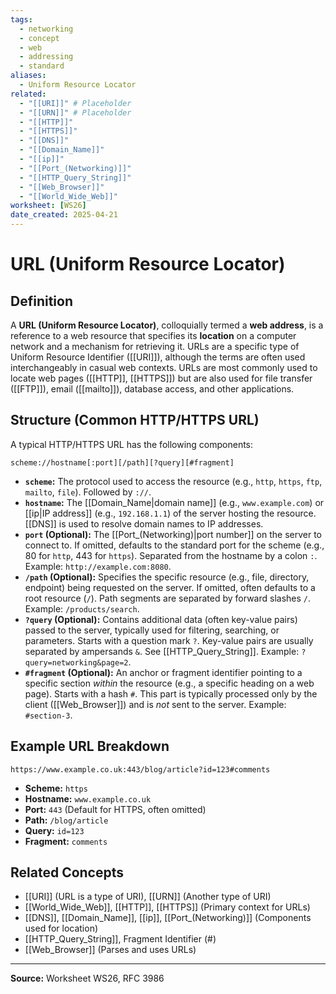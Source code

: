 ```yaml
---
tags:
  - networking
  - concept
  - web
  - addressing
  - standard
aliases:
  - Uniform Resource Locator
related:
  - "[[URI]]" # Placeholder
  - "[[URN]]" # Placeholder
  - "[[HTTP]]"
  - "[[HTTPS]]"
  - "[[DNS]]"
  - "[[Domain_Name]]"
  - "[[ip]]"
  - "[[Port_(Networking)]]"
  - "[[HTTP_Query_String]]"
  - "[[Web_Browser]]"
  - "[[World_Wide_Web]]"
worksheet: [WS26]
date_created: 2025-04-21
---
```

# URL (Uniform Resource Locator)

## Definition

A **URL (Uniform Resource Locator)**, colloquially termed a **web address**, is a reference to a web resource that specifies its **location** on a computer network and a mechanism for retrieving it. URLs are a specific type of Uniform Resource Identifier ([[URI]]), although the terms are often used interchangeably in casual web contexts. URLs are most commonly used to locate web pages ([[HTTP]], [[HTTPS]]) but are also used for file transfer ([[FTP]]), email ([[mailto]]), database access, and other applications.

## Structure (Common HTTP/HTTPS URL)

A typical HTTP/HTTPS URL has the following components:

`scheme://hostname[:port][/path][?query][#fragment]`

-   **`scheme`:** The protocol used to access the resource (e.g., `http`, `https`, `ftp`, `mailto`, `file`). Followed by `://`.
-   **`hostname`:** The [[Domain_Name|domain name]] (e.g., `www.example.com`) or [[ip|IP address]] (e.g., `192.168.1.1`) of the server hosting the resource. [[DNS]] is used to resolve domain names to IP addresses.
-   **`port` (Optional):** The [[Port_(Networking)|port number]] on the server to connect to. If omitted, defaults to the standard port for the scheme (e.g., 80 for `http`, 443 for `https`). Separated from the hostname by a colon `:`. Example: `http://example.com:8080`.
-   **`/path` (Optional):** Specifies the specific resource (e.g., file, directory, endpoint) being requested on the server. If omitted, often defaults to a root resource (`/`). Path segments are separated by forward slashes `/`. Example: `/products/search`.
-   **`?query` (Optional):** Contains additional data (often key-value pairs) passed to the server, typically used for filtering, searching, or parameters. Starts with a question mark `?`. Key-value pairs are usually separated by ampersands `&`. See [[HTTP_Query_String]]. Example: `?query=networking&page=2`.
-   **`#fragment` (Optional):** An anchor or fragment identifier pointing to a specific section *within* the resource (e.g., a specific heading on a web page). Starts with a hash `#`. This part is typically processed only by the client ([[Web_Browser]]) and is *not* sent to the server. Example: `#section-3`.

## Example URL Breakdown

`https://www.example.co.uk:443/blog/article?id=123#comments`

-   **Scheme:** `https`
-   **Hostname:** `www.example.co.uk`
-   **Port:** `443` (Default for HTTPS, often omitted)
-   **Path:** `/blog/article`
-   **Query:** `id=123`
-   **Fragment:** `comments`

## Related Concepts
- [[URI]] (URL is a type of URI), [[URN]] (Another type of URI)
- [[World_Wide_Web]], [[HTTP]], [[HTTPS]] (Primary context for URLs)
- [[DNS]], [[Domain_Name]], [[ip]], [[Port_(Networking)]] (Components used for location)
- [[HTTP_Query_String]], Fragment Identifier (#)
- [[Web_Browser]] (Parses and uses URLs)

---
**Source:** Worksheet WS26, RFC 3986